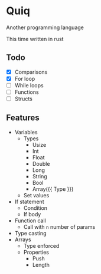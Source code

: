 # Quiq

Another programming language

This time written in rust

## Todo

- [x] Comparisons
- [x] For loop
- [ ] While loops
- [ ] Functions
- [ ] Structs

## Features

- Variables
  - Types
    - Usize
    - Int
    - Float
    - Double
    - Long
    - String
    - Bool
    - Array({{ Type }})
  - Set values
- If statement
  - Condition
  - If body
- Function call
  - Call with `n` number of params
- Type casting
- Arrays
  - Type enforced
  - Properties
    - Push
    - Length
